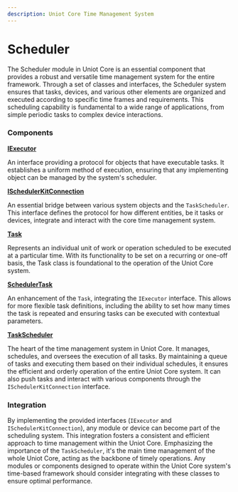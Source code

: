 ```yaml
---
description: Uniot Core Time Management System
---
```


# Scheduler

The Scheduler module in Uniot Core is an essential component that provides a robust and versatile time management system for the entire framework. Through a set of classes and interfaces, the Scheduler system ensures that tasks, devices, and various other elements are organized and executed according to specific time frames and requirements. This scheduling capability is fundamental to a wide range of applications, from simple periodic tasks to complex device interactions.

### Components

[**IExecutor**](iexecutor.md)

An interface providing a protocol for objects that have executable tasks. It establishes a uniform method of execution, ensuring that any implementing object can be managed by the system's scheduler.

[**ISchedulerKitConnection**](../../../uniot-core/scheduler/ischedulerconnectionkit.md)

An essential bridge between various system objects and the `TaskScheduler`. This interface defines the protocol for how different entities, be it tasks or devices, integrate and interact with the core time management system.

[**Task**](task.md)

Represents an individual unit of work or operation scheduled to be executed at a particular time. With its functionality to be set on a recurring or one-off basis, the Task class is foundational to the operation of the Uniot Core system.

[**SchedulerTask**](schedulertask.md)

An enhancement of the `Task`, integrating the `IExecutor` interface. This allows for more flexible task definitions, including the ability to set how many times the task is repeated and ensuring tasks can be executed with contextual parameters.

[**TaskScheduler**](taskscheduler.md)

The heart of the time management system in Uniot Core. It manages, schedules, and oversees the execution of all tasks. By maintaining a queue of tasks and executing them based on their individual schedules, it ensures the efficient and orderly operation of the entire Uniot Core system. It can also push tasks and interact with various components through the `ISchedulerKitConnection` interface.

### Integration

By implementing the provided interfaces (`IExecutor` and `ISchedulerKitConnection`), any module or device can become part of the scheduling system. This integration fosters a consistent and efficient approach to time management within the Uniot Core. Emphasizing the importance of the `TaskScheduler`, it's the main time management of the whole Uniot Core, acting as the backbone of timely operations. Any modules or components designed to operate within the Uniot Core system's time-based framework should consider integrating with these classes to ensure optimal performance.
